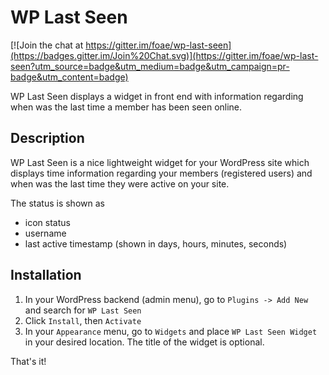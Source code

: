 # WP Last Seen #

[![Join the chat at https://gitter.im/foae/wp-last-seen](https://badges.gitter.im/Join%20Chat.svg)](https://gitter.im/foae/wp-last-seen?utm_source=badge&utm_medium=badge&utm_campaign=pr-badge&utm_content=badge)

WP Last Seen displays a widget in front end with information regarding when was the last time a member has been seen online.

## Description ##

WP Last Seen is a nice lightweight widget for your WordPress site which displays time information regarding your members (registered users) and when was the last time they were active on your site.

The status is shown as

* icon status
* username
* last active timestamp (shown in days, hours, minutes, seconds)

## Installation ##

1. In your WordPress backend (admin menu), go to `Plugins -> Add New` and search for `WP Last Seen`
2. Click `Install`, then `Activate`
3. In your `Appearance` menu, go to `Widgets` and place `WP Last Seen Widget` in your desired location. The title of the widget is optional.

That's it!
